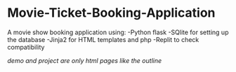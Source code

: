 # Movie-Ticket-Booking-Application
A movie show booking application using:
  -Python flask
  -SQlite for setting up the database
  -Jinja2 for HTML templates and php
  -Replit to check compatibility
  
 *demo and project are only html pages like the outline*
